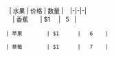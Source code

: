     | 水果        | 价格    |  数量  | 
    |-|-|-|  
     | 香蕉        | $1      |   5    |
    
    | 苹果        | $1      |   6    |
    
    | 草莓        | $1      |   7    |   
